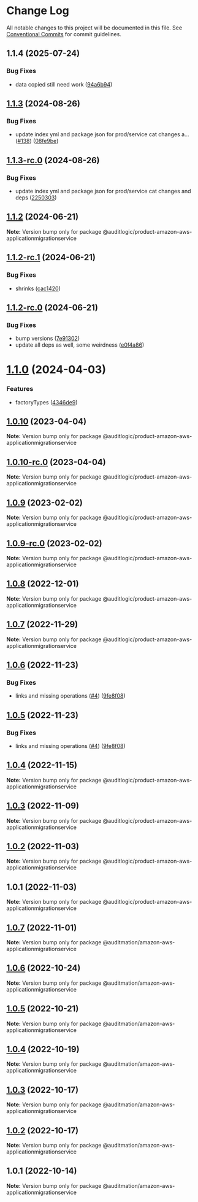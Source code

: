 # Change Log

All notable changes to this project will be documented in this file.
See [Conventional Commits](https://conventionalcommits.org) for commit guidelines.

## 1.1.4 (2025-07-24)


### Bug Fixes

* data copied still need work ([94a6b94](https://github.com/zerobias-org/product/commit/94a6b942fb0516367548599d739529536132755a))





## [1.1.3](https://github.com/auditlogic/product/compare/@auditlogic/product-amazon-aws-applicationmigrationservice@1.1.2...@auditlogic/product-amazon-aws-applicationmigrationservice@1.1.3) (2024-08-26)


### Bug Fixes

* update index yml and package json for prod/service cat changes a… ([#138](https://github.com/auditlogic/product/issues/138)) ([08fe9be](https://github.com/auditlogic/product/commit/08fe9beb1c8457462a19bc69caa02e6212d97e1a))





## [1.1.3-rc.0](https://github.com/auditlogic/product/compare/@auditlogic/product-amazon-aws-applicationmigrationservice@1.1.2...@auditlogic/product-amazon-aws-applicationmigrationservice@1.1.3-rc.0) (2024-08-26)


### Bug Fixes

* update index yml and package json for prod/service cat changes and deps ([2250303](https://github.com/auditlogic/product/commit/225030363a363608240135b7ebed386b28f01e4b))





## [1.1.2](https://github.com/auditlogic/product/compare/@auditlogic/product-amazon-aws-applicationmigrationservice@1.1.2-rc.1...@auditlogic/product-amazon-aws-applicationmigrationservice@1.1.2) (2024-06-21)

**Note:** Version bump only for package @auditlogic/product-amazon-aws-applicationmigrationservice





## [1.1.2-rc.1](https://github.com/auditlogic/product/compare/@auditlogic/product-amazon-aws-applicationmigrationservice@1.1.2-rc.0...@auditlogic/product-amazon-aws-applicationmigrationservice@1.1.2-rc.1) (2024-06-21)


### Bug Fixes

* shrinks ([cac1420](https://github.com/auditlogic/product/commit/cac14200fefcd8183ab69fe89a47bd3f70f563e9))





## [1.1.2-rc.0](https://github.com/auditlogic/product/compare/@auditlogic/product-amazon-aws-applicationmigrationservice@1.1.0...@auditlogic/product-amazon-aws-applicationmigrationservice@1.1.2-rc.0) (2024-06-21)


### Bug Fixes

* bump versions ([7e91302](https://github.com/auditlogic/product/commit/7e913023b8b312150ed7762c32fbbe616be71de5))
* update all deps as well, some weirdness ([e0f4a86](https://github.com/auditlogic/product/commit/e0f4a864714e2d3de6bbf3da014d5312fe53be2f))





# [1.1.0](https://github.com/auditlogic/product/compare/@auditlogic/product-amazon-aws-applicationmigrationservice@1.0.10...@auditlogic/product-amazon-aws-applicationmigrationservice@1.1.0) (2024-04-03)


### Features

* factoryTypes ([4346de9](https://github.com/auditlogic/product/commit/4346de92693aee892fccf725338ffc7b80ab182b))





## [1.0.10](https://github.com/auditlogic/product/compare/@auditlogic/product-amazon-aws-applicationmigrationservice@1.0.9...@auditlogic/product-amazon-aws-applicationmigrationservice@1.0.10) (2023-04-04)

**Note:** Version bump only for package @auditlogic/product-amazon-aws-applicationmigrationservice





## [1.0.10-rc.0](https://github.com/auditlogic/product/compare/@auditlogic/product-amazon-aws-applicationmigrationservice@1.0.9...@auditlogic/product-amazon-aws-applicationmigrationservice@1.0.10-rc.0) (2023-04-04)

**Note:** Version bump only for package @auditlogic/product-amazon-aws-applicationmigrationservice





## [1.0.9](https://github.com/auditlogic/product/compare/@auditlogic/product-amazon-aws-applicationmigrationservice@1.0.8...@auditlogic/product-amazon-aws-applicationmigrationservice@1.0.9) (2023-02-02)

**Note:** Version bump only for package @auditlogic/product-amazon-aws-applicationmigrationservice





## [1.0.9-rc.0](https://github.com/auditlogic/product/compare/@auditlogic/product-amazon-aws-applicationmigrationservice@1.0.8...@auditlogic/product-amazon-aws-applicationmigrationservice@1.0.9-rc.0) (2023-02-02)

**Note:** Version bump only for package @auditlogic/product-amazon-aws-applicationmigrationservice





## [1.0.8](https://github.com/auditlogic/product/compare/@auditlogic/product-amazon-aws-applicationmigrationservice@1.0.7...@auditlogic/product-amazon-aws-applicationmigrationservice@1.0.8) (2022-12-01)

**Note:** Version bump only for package @auditlogic/product-amazon-aws-applicationmigrationservice





## [1.0.7](https://github.com/auditlogic/product/compare/@auditlogic/product-amazon-aws-applicationmigrationservice@1.0.6...@auditlogic/product-amazon-aws-applicationmigrationservice@1.0.7) (2022-11-29)

**Note:** Version bump only for package @auditlogic/product-amazon-aws-applicationmigrationservice





## [1.0.6](https://github.com/auditlogic/product/compare/@auditlogic/product-amazon-aws-applicationmigrationservice@1.0.4...@auditlogic/product-amazon-aws-applicationmigrationservice@1.0.6) (2022-11-23)


### Bug Fixes

* links and missing operations ([#4](https://github.com/auditlogic/product/issues/4)) ([9fe8f08](https://github.com/auditlogic/product/commit/9fe8f08fe7c57fdb79f991ac35bd6ac2e7dcad38))





## [1.0.5](https://github.com/auditlogic/product/compare/@auditlogic/product-amazon-aws-applicationmigrationservice@1.0.4...@auditlogic/product-amazon-aws-applicationmigrationservice@1.0.5) (2022-11-23)


### Bug Fixes

* links and missing operations ([#4](https://github.com/auditlogic/product/issues/4)) ([9fe8f08](https://github.com/auditlogic/product/commit/9fe8f08fe7c57fdb79f991ac35bd6ac2e7dcad38))





## [1.0.4](https://github.com/auditlogic/product/compare/@auditlogic/product-amazon-aws-applicationmigrationservice@1.0.3...@auditlogic/product-amazon-aws-applicationmigrationservice@1.0.4) (2022-11-15)

**Note:** Version bump only for package @auditlogic/product-amazon-aws-applicationmigrationservice





## [1.0.3](https://github.com/auditlogic/product/compare/@auditlogic/product-amazon-aws-applicationmigrationservice@1.0.2...@auditlogic/product-amazon-aws-applicationmigrationservice@1.0.3) (2022-11-09)

**Note:** Version bump only for package @auditlogic/product-amazon-aws-applicationmigrationservice





## [1.0.2](https://github.com/auditlogic/product/compare/@auditlogic/product-amazon-aws-applicationmigrationservice@1.0.1...@auditlogic/product-amazon-aws-applicationmigrationservice@1.0.2) (2022-11-03)

**Note:** Version bump only for package @auditlogic/product-amazon-aws-applicationmigrationservice





## 1.0.1 (2022-11-03)

**Note:** Version bump only for package @auditlogic/product-amazon-aws-applicationmigrationservice





## [1.0.7](https://github.com/auditmation/store-content/compare/@auditmation/amazon-aws-applicationmigrationservice@1.0.6...@auditmation/amazon-aws-applicationmigrationservice@1.0.7) (2022-11-01)

**Note:** Version bump only for package @auditmation/amazon-aws-applicationmigrationservice





## [1.0.6](https://github.com/auditmation/store-content/compare/@auditmation/amazon-aws-applicationmigrationservice@1.0.5...@auditmation/amazon-aws-applicationmigrationservice@1.0.6) (2022-10-24)

**Note:** Version bump only for package @auditmation/amazon-aws-applicationmigrationservice





## [1.0.5](https://github.com/auditmation/store-content/compare/@auditmation/amazon-aws-applicationmigrationservice@1.0.4...@auditmation/amazon-aws-applicationmigrationservice@1.0.5) (2022-10-21)

**Note:** Version bump only for package @auditmation/amazon-aws-applicationmigrationservice





## [1.0.4](https://github.com/auditmation/store-content/compare/@auditmation/amazon-aws-applicationmigrationservice@1.0.3...@auditmation/amazon-aws-applicationmigrationservice@1.0.4) (2022-10-19)

**Note:** Version bump only for package @auditmation/amazon-aws-applicationmigrationservice





## [1.0.3](https://github.com/auditmation/store-content/compare/@auditmation/amazon-aws-applicationmigrationservice@1.0.2...@auditmation/amazon-aws-applicationmigrationservice@1.0.3) (2022-10-17)

**Note:** Version bump only for package @auditmation/amazon-aws-applicationmigrationservice





## [1.0.2](https://github.com/auditmation/store-content/compare/@auditmation/amazon-aws-applicationmigrationservice@1.0.1...@auditmation/amazon-aws-applicationmigrationservice@1.0.2) (2022-10-17)

**Note:** Version bump only for package @auditmation/amazon-aws-applicationmigrationservice





## 1.0.1 (2022-10-14)

**Note:** Version bump only for package @auditmation/amazon-aws-applicationmigrationservice
